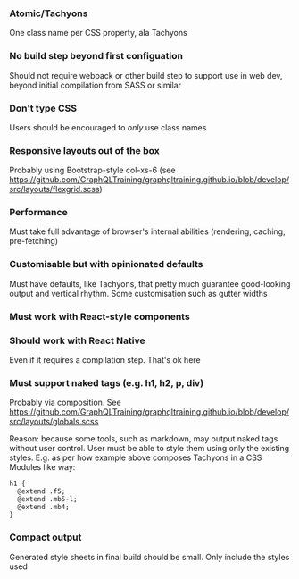 ### Atomic/Tachyons

One class name per CSS property, ala Tachyons

### No build step beyond first configuation

Should not require webpack or other build step to support use in web dev, beyond initial compilation from SASS or similar

### Don't type CSS

Users should be encouraged to *only* use class names

### Responsive layouts out of the box

Probably using Bootstrap-style col-xs-6 (see https://github.com/GraphQLTraining/graphqltraining.github.io/blob/develop/src/layouts/flexgrid.scss)

### Performance

Must take full advantage of browser's internal abilities (rendering, caching, pre-fetching)

### Customisable but with opinionated defaults

Must have defaults, like Tachyons, that pretty much guarantee good-looking output and vertical rhythm. Some customisation such as gutter widths 

### Must work with React-style components

### Should work with React Native

Even if it requires a compilation step. That's ok here

### Must support naked tags (e.g. h1, h2, p, div)

Probably via composition. See https://github.com/GraphQLTraining/graphqltraining.github.io/blob/develop/src/layouts/globals.scss

Reason: because some tools, such as markdown, may output naked tags without user control. User must be able to style them using only the existing styles. E.g. as per how example above composes Tachyons in a CSS Modules like way:


```
h1 {
  @extend .f5;
  @extend .mb5-l;
  @extend .mb4;
}
```


### Compact output

Generated style sheets in final build should be small. Only include the styles used
